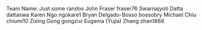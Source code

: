 Team Name: Just some randos
John Fraser fraser76
Swarnajyoti Datta dattaswa
Karen Ngo ngokare1
Bryan Delgado-Bosso bossobry
Michael Chiu chiumi10
Zixing Gong gongzixi
Eugenia (Yujia) Zhang zhan1868
